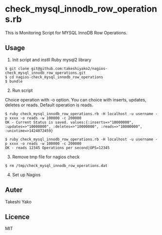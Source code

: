 # check_mysql_innodb_row_operations.rb

This is Monitoring Script for MYSQL InnoDB Row Operations.


## Usage


1) Init script and instll Ruby mysql2 library
```
$ git clone git@github.com:takeshiyako2/nagios-check_mysql_innodb_row_operations.git
$ cd nagios-check_mysql_innodb_row_operations
$ bundle
```

2) Run script

Choice operation with -o option. 
You can choice with inserts, updates, deletes or reads.
Default operation is reads. 

```
$ ruby check_mysql_innodb_row_operations.rb -H localhost -u username -p xxxx -o reads -w 100000 -c 200000
OK - Current Status is saved. values:{:inserts=>"10000000", :updates=>"10000000", :deletes=>"10000000", :reads=>"10000000", :unixtime=>1424072459}

$ ruby check_mysql_innodb_row_operations.rb -H localhost -u username -p xxxx -o reads -w 100000 -c 200000
OK - reads 12345 Operations per second|OPS=12345
```

3) Remove tmp file for nagios check
```
$ rm /tmp/check_mysql_innodb_row_operations.dat
```

4) Set up Nagios

## Auter

Takeshi Yako

## Licence

MIT

